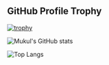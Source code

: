 ## GitHub Profile Trophy

[![trophy](https://github-profile-trophy.vercel.app/?username=Mohamad-Farhan&no-bg=true&theme=algolia)](https://github.com/Mohamad-Farhan)

![Mukul's GitHub stats](https://github-readme-stats.vercel.app/api?username=Mohamad-Farhan&no-bg=true&count_private=true&show_icons=true)

![Top Langs](https://github-readme-stats.vercel.app/api/top-langs/?username=Mohamad-Farhan&no-bg=true)
